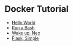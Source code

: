 # Docker Tutorial

* [Hello World](hello_world/README.md)
* [Run a Bash](bash/README.md)
* [Wake up, Neo](neo/README.md)
* [Flask, Simple](flask_simple/README.md)


